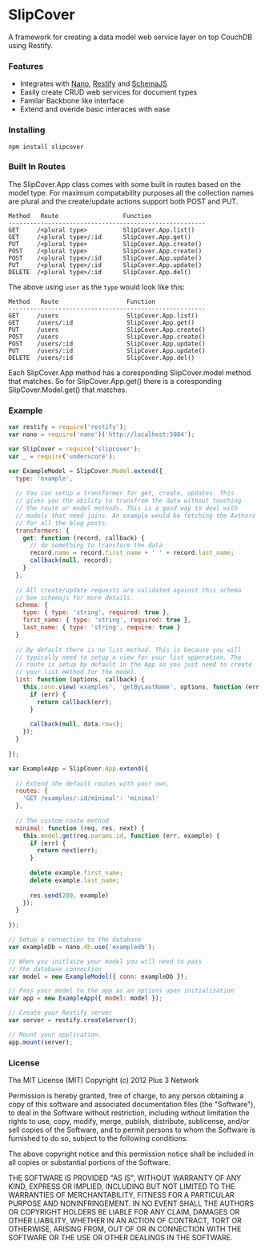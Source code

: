 SlipCover
=======

A framework for creating a data model web service layer on top CouchDB using Restify.

### Features

* Integrates with [Nano](https://github.com/dscape/nano), [Restify](http://mcavage.github.com/node-restify/) and [SchemaJS](https://github.com/eleith/schemajs)
* Easily create CRUD web services for document types
* Familar Backbone like interface
* Extend and overide basic interaces with ease

### Installing

```
npm install slipcover
```

### Built In Routes

The SlipCover.App class comes with some built in routes based on the model type. For maximum compatability purposes all the collection names are plural and the create/update actions support both POST and PUT.

```
Method   Route                  Function
-------------------------------------------------------
GET     /<plural type>          SlipCover.App.list()
GET     /<plural type>/:id      SlipCover.App.get()
PUT     /<plural type>          SlipCover.App.create()
POST    /<plural type>          SlipCover.App.create()
POST    /<plural type>/:id      SlipCover.App.update()
PUT     /<plural type>/:id      SlipCover.App.update()
DELETE  /<plural type>/:id      SlipCover.App.del()
```

The above using `user` as the `type` would look like this:

```
Method   Route                   Function
-------------------------------------------------------
GET     /users                   SlipCover.App.list()
GET     /users/:id               SlipCover.App.get()
PUT     /users                   SlipCover.App.create()
POST    /users                   SlipCover.App.create()
POST    /users/:id               SlipCover.App.update()
PUT     /users/:id               SlipCover.App.update()
DELETE  /users/:id               SlipCover.App.del()
```

Each SlipCover.App method has a coresponding SlipCover.model method that matches. So for SlipCover.App.get() there is a coresponding SlipCover.Model.get() that matches.

### Example

```javascript
var restify = require('restify');
var nano = require('nano')('http://localhost:5984');

var SlipCover = require('slipcover');
var _ = require('underscore');

var ExampleModel = SlipCover.Model.extend({
  type: 'example',
  
  // You can setup a transformer for get, create, updates. This
  // gives you the ability to transfrom the data without touching
  // the route or model methods. This is a good way to deal with
  // models that need joins. An example would be fetching the Authors
  // for all the blog posts.
  transformers: {
    get: function (record, callback) {
      // do something to transform the data
      record.name = record.first_name + ' ' + record.last_name;
      callback(null, record);
    }
  },
  
  // All create/update requests are validated against this schema
  // See schemajs for more details.
  schema: {
    type: { type: 'string', required: true },
    first_name: { type: 'string', required: true },
    last_name: { type: 'string', require: true }
  }
  
  // By default there is no list method. This is because you will 
  // typically need to setup a view for your list opperation. The
  // route is setup by default in the App so you just need to create
  // your list method for the model.
  list: function (options, callback) {
    this.conn.view('examples', 'getByLastName', options, function (err, data) {
      if (err) {
        return callback(err);
      }
      
      callback(null, data.rows);
    });
  }
  
});

var ExampleApp = SlipCover.App.extend({
  
  // Extend the default routes with your own.
  routes: {
    'GET /examples/:id/minimal': 'minimal' 
  },
  
  // The custom route method
  minimal: function (req, res, next) {
    this.model.get(req.params.id, function (err, example) {
      if (err) {
        return next(err);
      }
      
      delete example.first_name;
      delete example.last_name;
      
      res.send(200, example)
    });
  }
  
});

// Setup a connection to the database
var exampleDb = nano.db.use('exampledb');

// When you initlaize your model you will need to pass
// the database connection
var model = new ExampleModel({ conn: exampleDb });

// Pass your model to the app as an options upon initialization
var app = new ExampleApp({ model: model });

// Create your Restify server
var server = restify.createServer();

// Mount your application.
app.mount(server);
```

### License

The MIT License (MIT) Copyright (c) 2012 Plus 3 Network

Permission is hereby granted, free of charge, to any person obtaining a copy of this software and associated documentation files (the "Software"), to deal in the Software without restriction, including without limitation the rights to use, copy, modify, merge, publish, distribute, sublicense, and/or sell copies of the Software, and to permit persons to whom the Software is furnished to do so, subject to the following conditions:

The above copyright notice and this permission notice shall be included in all copies or substantial portions of the Software.

THE SOFTWARE IS PROVIDED "AS IS", WITHOUT WARRANTY OF ANY KIND, EXPRESS OR IMPLIED, INCLUDING BUT NOT LIMITED TO THE WARRANTIES OF MERCHANTABILITY, FITNESS FOR A PARTICULAR PURPOSE AND NONINFRINGEMENT. IN NO EVENT SHALL THE AUTHORS OR COPYRIGHT HOLDERS BE LIABLE FOR ANY CLAIM, DAMAGES OR OTHER LIABILITY, WHETHER IN AN ACTION OF CONTRACT, TORT OR OTHERWISE, ARISING FROM, OUT OF OR IN CONNECTION WITH THE SOFTWARE OR THE USE OR OTHER DEALINGS IN THE SOFTWARE.
